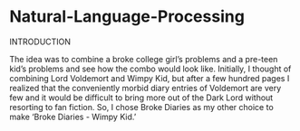 # Natural-Language-Processing

INTRODUCTION 

The idea was to combine a broke college girl’s problems and a pre-teen kid’s problems and see how the combo would look like. 
Initially, I thought of combining Lord Voldemort and Wimpy Kid, but after a few hundred pages I realized that the conveniently
morbid diary entries of Voldemort are very few and it would be difficult to bring more out of the Dark Lord without resorting 
to fan fiction. So, I chose Broke Diaries as my other choice to make ‘Broke Diaries - Wimpy Kid.’
